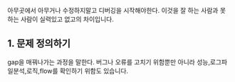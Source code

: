 아무곳에서 아무거나 수정하지말고 디버깅을 시작해야한다.
이것을 잘 하는 사람과 못 하는 사람이 실력있고 없고의 차이입니다.

## 1. 문제 정의하기

gap을 매꿔나가는 과정을 말한다. 
버그나 오류를 고치기 위함뿐만 아니라
성능,로그파일분석,로직,flow를 확인하기 위함도 있습니다.

